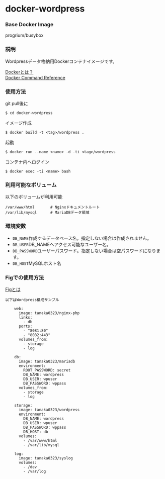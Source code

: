 # docker-wordpress

### Base Docker Image

progrium/busybox

### 説明

Wordpressデータ格納用Dockerコンテナイメージです。

[Dockerとは？](https://docs.docker.com/ "Dockerとは？")  
[Docker Command Reference](https://docs.docker.com/reference/commandline/cli/ "Docker Command Reference")

### 使用方法

git pull後に

    $ cd docker-wordpress

イメージ作成

    $ docker build -t <tag>/wordpress .

起動

    $ docker run --name <name> -d -ti <tag>/wordpress

コンテナ内へログイン

    $ docker exec -ti <name> bash

### 利用可能なボリューム

以下のボリュームが利用可能

    /var/www/html       # Nginxドキュメントルート
    /var/lib/mysql      # MariaDBデータ領域

### 環境変数

- <code>DB_NAME</code>作成するデータベース名。指定しない場合は作成されません。
- <code>DB_USER</code>DB_NAMEへアクセス可能なユーザー名。
- <code>DB_PASSWORD</code>ユーザーパスワード。指定しない場合は空パスワードになります。
- <code>DB_HOST</code>MySQLホスト名

### Figでの使用方法

[Figとは](http://www.fig.sh/ "Figとは")  

    以下はWordpress構成サンプル

        web:
          image: tanaka0323/nginx-php
          links:
            - db
          ports:
            - "8081:80"
            - "8082:443"
          volumes_from:
            - storage
            - log

        db:
          image: tanaka0323/mariadb
          environment:
            ROOT_PASSWORD: secret
            DB_NAME: wordpress
            DB_USER: wpuser
            DB_PASSWORD: wppass
          volumes_from:
            - storage
            - log

        storage:
          image: tanaka0323/wordpress
          environment:
            DB_NAME: wordpress
            DB_USER: wpuser
            DB_PASSWORD: wppass
            DB_HOST: db
          volumes:
            - /var/www/html
            - /var/lib/mysql

        log:
          image: tanaka0323/syslog
          volumes:
            - /dev
            - /var/log

